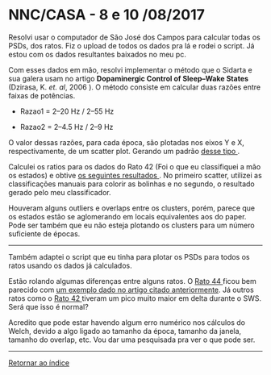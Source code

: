 # NNC/CASA - 8 e 10 /08/2017
 
Resolvi usar o computador de São José dos Campos para calcular todas os PSDs, dos ratos. Fiz o upload de todos os dados pra lá e rodei o script. Já estou com os dados resultantes baixados no meu pc.

Com esses dados em mão, resolvi implementar o método que o Sidarta e sua galera usam no artigo **Dopaminergic Control of Sleep–Wake States** (Dzirasa, K. *et. al*, 2006 ). O método consiste em calcular duas razões entre faixas de potências.

* Razao1 = 2–20 Hz / 2–55 Hz

* Razao2 = 2–4.5 Hz / 2–9 Hz

O valor dessas razões, para cada época, são plotadas nos eixos Y e X, respectivamente, de um scatter plot. Gerando um padrão [ desse tipo ](imagens/statemap.png "oi").

Calculei os ratios para os dados do Rato 42 (Foi o que eu classifiquei a mão os estados) e obtive [ os seguintes resultados ](imagens/state-map.png "oi"). No primeiro scatter, utilizei as classificações manuais para colorir as bolinhas e no segundo, o resultado gerado pelo meu classificador.

Houveram alguns outliers e overlaps entre os clusters, porém, parece que os estados estão se aglomerando em locais equivalentes aos do paper. Pode ser também que eu não esteja plotando os clusters para um número suficiente de épocas.

****

Também adaptei o script que eu tinha para plotar os PSDs para todos os ratos usando os dados já calculados.

Estão rolando algumas diferenças entre alguns ratos. O [ Rato 44 ](imagens/PSD_rato44.svg "oi") ficou bem parecido com [um exemplo dado no artigo citado anteriormente](imagens/psd-sid.png "oi"). Já outros ratos como o [ Rato 42 ](imagens/PSD_rato42.svg "oi") tiveram um pico muito maior em delta durante o SWS. Será que isso é normal?

Acredito que pode estar havendo algum erro numérico nos cálculos do Welch, devido a algo ligado ao tamanho da época, tamanho da janela, tamanho do overlap, etc. Vou dar uma pesquisada pra ver o que pode ser.


****
 
[Retornar ao índice](https://github.com/vittorfp/Open-Lab-Book/blob/master/README.md "Oi")


